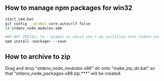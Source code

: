 How to manage npm packages for win32
------------------------------------

```sh
start_cmd.bat
git config --global core.autocrlf false
cd stdenv_node_modules-x86

#DO NOT INSTALL to --global as which won't be installed into stdenv_node_modules-x86 directory.
npm install <package> --save
```

How to archive to zip
---------------------

Drag and drop "stdenv_node_modules-x86" dir onto "make_zip_dir.bat" so that "stdenv_node_packages-x86.zip.***" will be created.
